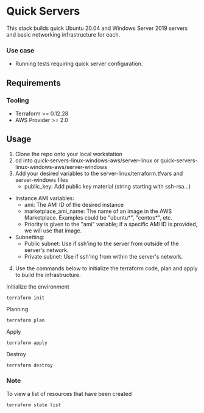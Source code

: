 # Quick Servers

This stack builds quick Ubuntu 20.04 and Windows Server 2019 servers and basic networking infrastructure for each.

### Use case
- Running tests requiring quick server configuration.

## Requirements

### Tooling

- Terraform >= 0.12.28
- AWS Provider >= 2.0

## Usage

1. Clone the repo onto your local workstation
2. cd into quick-servers-linux-windows-aws/server-linux or quick-servers-linux-windows-aws/server-windows
3. Add your desired variables to the server-linux/terraform.tfvars and server-windows files
    - public_key: Add public key material (string starting with ssh-rsa...)
- Instance AMI variables: 
    - ami: The AMI ID of the desired instance 
    - marketplace_ami_name: The name of an image in the AWS Marketplace.
    Examples could be "ubuntu*", "centos*", etc. 
    - Priority is given to the "ami" variable; if a specific AMI ID is provided, 
    we will use that image. 
- Subnetting: 
    - Public subnet: Use if ssh'ing to the server from outside of the server's network.
    - Private subnet: Use if ssh'ing from within the server's network.  
4. Use the commands below to initialize the terraform code, plan and apply to build the infrastructure. 


Initialize the environment

```
terraform init
```

Planning

```
terraform plan 
```

Apply

```
terraform apply 
```

Destroy

```
terraform destroy
```

### Note
To view a list of resources that have been created

```
terraform state list
```
